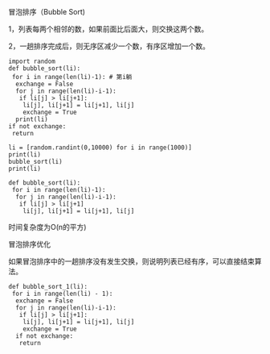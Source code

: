 冒泡排序（Bubble Sort)

1，列表每两个相邻的数，如果前面比后面大，则交换这两个数。

2，一趟排序完成后，则无序区减少一个数，有序区增加一个数。

```
import random
def bubble_sort(li):
 for i in range(len(li)-1): # 第i躺
  exchange = False
  for j in range(len(li)-i-1):
   if li[j] > li[j+1]:
    li[j], li[j+1] = li[j+1], li[j]
	exchange = True
  print(li)
if not exchange:
 return

li = [random.randint(0,10000) for i in range(1000)]
print(li)
bubble_sort(li)
print(li)
```

```
def bubble_sort(li):
 for i in range(len(li)-1):
  for j in range(len(li)-i-1):
   if li[j] > li[j+1]
    li[j], li[j+1] = li[j+1], li[j]
```

时间复杂度为O(n的平方)

冒泡排序优化

如果冒泡排序中的一趟排序没有发生交换，则说明列表已经有序，可以直接结束算法。

```
def bubble_sort_1(li):
 for i in range(len(li) - 1):
  exchange = False
  for j in range(len(li)-i-1):
   if li[j] > li[j+1]:
    li[j], li[j+1] = li[j+1], li[j]
	exchange = True
  if not exchange:
   return
```



